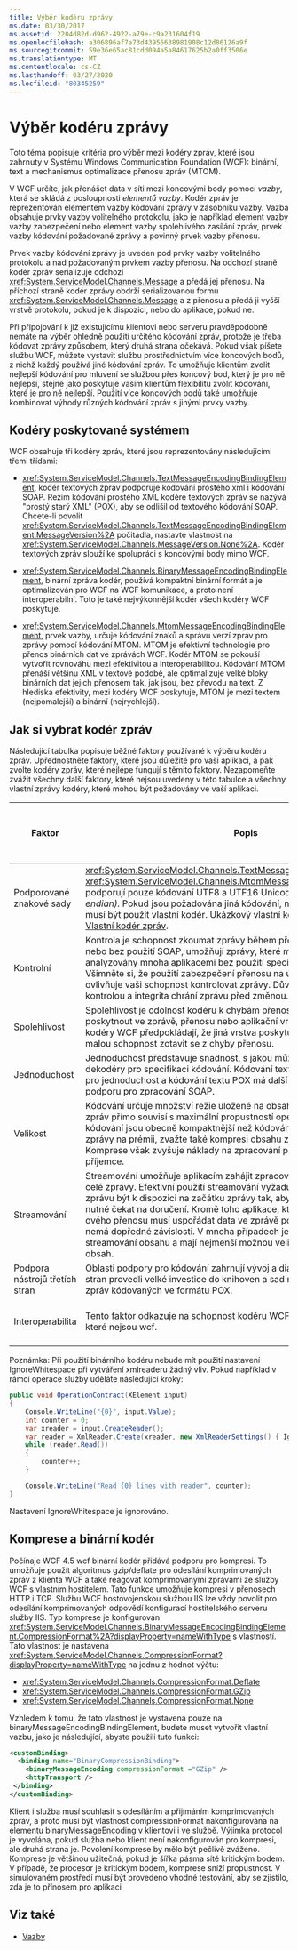 ```yaml
---
title: Výběr kodéru zprávy
ms.date: 03/30/2017
ms.assetid: 2204d82d-d962-4922-a79e-c9a231604f19
ms.openlocfilehash: a306896af7a73d43956638981908c12d86126a9f
ms.sourcegitcommit: 59e36e65ac81cdd094a5a84617625b2a0ff3506e
ms.translationtype: MT
ms.contentlocale: cs-CZ
ms.lasthandoff: 03/27/2020
ms.locfileid: "80345259"
---
```

# <a name="choosing-a-message-encoder"></a>Výběr kodéru zprávy
Toto téma popisuje kritéria pro výběr mezi kodéry zpráv, které jsou zahrnuty v Systému Windows Communication Foundation (WCF): binární, text a mechanismus optimalizace přenosu zpráv (MTOM).  
  
 V WCF určíte, jak přenášet data v síti mezi koncovými body pomocí *vazby*, která se skládá z posloupnosti *elementů vazby*. Kodér zpráv je reprezentován elementem vazby kódování zprávy v zásobníku vazby. Vazba obsahuje prvky vazby volitelného protokolu, jako je například element vazby vazby zabezpečení nebo element vazby spolehlivého zasílání zpráv, prvek vazby kódování požadované zprávy a povinný prvek vazby přenosu.  
  
 Prvek vazby kódování zprávy je uveden pod prvky vazby volitelného protokolu a nad požadovaným prvkem vazby přenosu. Na odchozí straně kodér zpráv serializuje odchozí <xref:System.ServiceModel.Channels.Message> a předá jej přenosu. Na příchozí straně kodér zprávy obdrží serializovanou formu <xref:System.ServiceModel.Channels.Message> a z přenosu a předá ji vyšší vrstvě protokolu, pokud je k dispozici, nebo do aplikace, pokud ne.  
  
 Při připojování k již existujícímu klientovi nebo serveru pravděpodobně nemáte na výběr ohledně použití určitého kódování zpráv, protože je třeba kódovat zprávy způsobem, který druhá strana očekává. Pokud však píšete službu WCF, můžete vystavit službu prostřednictvím více koncových bodů, z nichž každý používá jiné kódování zpráv. To umožňuje klientům zvolit nejlepší kódování pro mluvení se službou přes koncový bod, který je pro ně nejlepší, stejně jako poskytuje vašim klientům flexibilitu zvolit kódování, které je pro ně nejlepší. Použití více koncových bodů také umožňuje kombinovat výhody různých kódování zpráv s jinými prvky vazby.  
  
## <a name="system-provided-encoders"></a>Kodéry poskytované systémem  
 WCF obsahuje tři kodéry zpráv, které jsou reprezentovány následujícími třemi třídami:  
  
- <xref:System.ServiceModel.Channels.TextMessageEncodingBindingElement>, kodér textových zpráv podporuje kódování prostého xml i kódování SOAP. Režim kódování prostého XML kodére textových zpráv se nazývá "prostý starý XML" (POX), aby se odlišil od textového kódování SOAP. Chcete-li povolit <xref:System.ServiceModel.Channels.TextMessageEncodingBindingElement.MessageVersion%2A> počitadla, nastavte vlastnost na <xref:System.ServiceModel.Channels.MessageVersion.None%2A>. Kodér textových zpráv slouží ke spolupráci s koncovými body mimo WCF.  
  
- <xref:System.ServiceModel.Channels.BinaryMessageEncodingBindingElement>, binární zpráva kodér, používá kompaktní binární formát a je optimalizován pro WCF na WCF komunikace, a proto není interoperabilní. Toto je také nejvýkonnější kodér všech kodéry WCF poskytuje.  
  
- <xref:System.ServiceModel.Channels.MtomMessageEncodingBindingElement>, prvek vazby, určuje kódování znaků a správu verzí zpráv pro zprávy pomocí kódování MTOM. MTOM je efektivní technologie pro přenos binárních dat ve zprávách WCF. Kodér MTOM se pokouší vytvořit rovnováhu mezi efektivitou a interoperabilitou. Kódování MTOM přenáší většinu XML v textové podobě, ale optimalizuje velké bloky binárních dat jejich přenosem tak, jak jsou, bez převodu na text. Z hlediska efektivity, mezi kodéry WCF poskytuje, MTOM je mezi textem (nejpomalejší) a binární (nejrychlejší).  
  
## <a name="how-to-choose-a-message-encoder"></a>Jak si vybrat kodér zpráv  
 Následující tabulka popisuje běžné faktory používané k výběru kodéru zpráv. Upřednostněte faktory, které jsou důležité pro vaši aplikaci, a pak zvolte kodéry zpráv, které nejlépe fungují s těmito faktory. Nezapomeňte zvážit všechny další faktory, které nejsou uvedeny v této tabulce a všechny vlastní zprávy kodéry, které mohou být požadovány ve vaší aplikaci.  
  
|Faktor|Popis|Kodéry, které podporují tento faktor|  
|------------|-----------------|---------------------------------------|  
|Podporované znakové sady|<xref:System.ServiceModel.Channels.TextMessageEncodingBindingElement>a <xref:System.ServiceModel.Channels.MtomMessageEncodingBindingElement> podporují pouze kódování UTF8 a UTF16 Unicode *(big-endian* a *little-endian).* Pokud jsou požadována jiná kódování, například UTF7 nebo ASCII, musí být použit vlastní kodér. Ukázkový vlastní kodér najdete [v tématu Vlastní kodér zpráv](https://docs.microsoft.com/dotnet/framework/wcf/samples/custom-message-encoder-custom-text-encoder).|Text|  
|Kontrolní|Kontrola je schopnost zkoumat zprávy během přenosu. Kódování textu, s nebo bez použití SOAP, umožňují zprávy, které mají být kontrolovány a analyzovány mnoha aplikacemi bez použití specializovaných nástrojů. Všimněte si, že použití zabezpečení přenosu na úrovni zprávy nebo přenosu ovlivňuje vaši schopnost kontrolovat zprávy. Důvěrnost chrání zprávu před kontrolou a integrita chrání zprávu před změnou.|Text|  
|Spolehlivost|Spolehlivost je odolnost kodéru k chybám přenosu. Spolehlivost lze také poskytnout ve zprávě, přenosu nebo aplikační vrstvě. Všechny standardní kodéry WCF předpokládají, že jiná vrstva poskytuje spolehlivost. Kodér má malou schopnost zotavit se z chyby přenosu.|Žádný|  
|Jednoduchost|Jednoduchost představuje snadnost, s jakou můžete vytvářet kodéry a dekodéry pro specifikaci kódování. Kódování textu jsou obzvláště výhodné pro jednoduchost a kódování textu POX má další výhodu, že nevyžaduje podporu pro zpracování SOAP.|Text (POX)|  
|Velikost|Kódování určuje množství režie uložené na obsah. Velikost kódovaných zpráv přímo souvisí s maximální propustností operací služby. Binární kódování jsou obecně kompaktnější než kódování textu. Pokud je velikost zprávy na prémii, zvažte také kompresi obsahu zprávy během kódování. Komprese však zvyšuje náklady na zpracování pro odesílatele zprávy i příjemce.|binární|  
|Streamování|Streamování umožňuje aplikacím zahájit zpracování zprávy před příchodem celé zprávy. Efektivní použití streamování vyžaduje, aby důležitá data pro zprávu být k dispozici na začátku zprávy tak, aby přijímající aplikace není nutné čekat na doručení. Kromě toho aplikace, které používají datový proud ového přenosu musí uspořádat data ve zprávě postupně tak, aby obsah nemá dopředné závislosti. V mnoha případech je nutné ohrozit mezi streamování obsahu a mají nejmenší možnou velikost přenosu pro tento obsah.|Žádný|  
|Podpora nástrojů třetích stran|Oblasti podpory pro kódování zahrnují vývoj a diagnostiku. Vývojáři třetích stran provedli velké investice do knihoven a sad nástrojů pro zpracování zpráv kódovaných ve formátu POX.|Text (POX)|  
|Interoperabilita|Tento faktor odkazuje na schopnost kodéru WCF spolupracovat se službami, které nejsou wcf.|Text<br /><br /> MTOM (částečné)|  
  
Poznámka: Při použití binárního kodéru nebude mít použití nastavení IgnoreWhitespace při vytváření xmlreaderu žádný vliv.  Pokud například v rámci operace služby uděláte následující kroky:  

```csharp
public void OperationContract(XElement input)
{
    Console.WriteLine("{0}", input.Value);
    int counter = 0;
    var xreader = input.CreateReader();
    var reader = XmlReader.Create(xreader, new XmlReaderSettings() { IgnoreWhitespace = true });
    while (reader.Read())
    {
        counter++;
    }

    Console.WriteLine("Read {0} lines with reader", counter);
}
```  
  
Nastavení IgnoreWhitespace je ignorováno.  
  
## <a name="compression-and-the-binary-encoder"></a>Komprese a binární kodér

Počínaje WCF 4.5 wcf binární kodér přidává podporu pro kompresi. To umožňuje použít algoritmus gzip/deflate pro odesílání komprimovaných zpráv z klienta WCF a také reagovat komprimovanými zprávami ze služby WCF s vlastním hostitelem. Tato funkce umožňuje kompresi v přenosech HTTP i TCP. Službu WCF hostovojenskou službou IIS lze vždy povolit pro odesílání komprimovaných odpovědí konfigurací hostitelského serveru služby IIS. Typ komprese je konfigurován <xref:System.ServiceModel.Channels.BinaryMessageEncodingBindingElement.CompressionFormat%2A?displayProperty=nameWithType> s vlastností. Tato vlastnost je nastavena <xref:System.ServiceModel.Channels.CompressionFormat?displayProperty=nameWithType> na jednu z hodnot výčtu:

- <xref:System.ServiceModel.Channels.CompressionFormat.Deflate>
- <xref:System.ServiceModel.Channels.CompressionFormat.GZip>
- <xref:System.ServiceModel.Channels.CompressionFormat.None>
  
Vzhledem k tomu, že tato vlastnost je vystavena pouze na binaryMessageEncodingBindingElement, budete muset vytvořit vlastní vazbu, jako je následující, abyste použili tuto funkci:

 ```xml
 <customBinding>
   <binding name="BinaryCompressionBinding">
     <binaryMessageEncoding compressionFormat ="GZip" />
     <httpTransport />
  </binding>
</customBinding>
 ```

Klient i služba musí souhlasit s odesíláním a přijímáním komprimovaných zpráv, a proto musí být vlastnost compressionFormat nakonfigurována na elementu binaryMessageEncoding v klientovi i ve službě. Výjimka protocol je vyvolána, pokud služba nebo klient není nakonfigurován pro kompresi, ale druhá strana je. Povolení komprese by mělo být pečlivě zváženo. Komprese je většinou užitečná, pokud je šířka pásma sítě kritickým bodem. V případě, že procesor je kritickým bodem, komprese sníží propustnost. V simulovaném prostředí musí být provedeno vhodné testování, aby se zjistilo, zda je to přínosem pro aplikaci  
  
## <a name="see-also"></a>Viz také

- [Vazby](../../../../docs/framework/wcf/feature-details/bindings.md)
